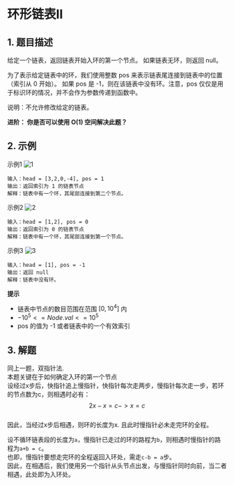 # 环形链表II

## 1. 题目描述
给定一个链表，返回链表开始入环的第一个节点。 如果链表无环，则返回 null。

为了表示给定链表中的环，我们使用整数 pos 来表示链表尾连接到链表中的位置（索引从 0 开始）。 如果 pos 是 -1，则在该链表中没有环。注意，pos 仅仅是用于标识环的情况，并不会作为参数传递到函数中。

说明：不允许修改给定的链表。

**进阶： 你是否可以使用 O(1) 空间解决此题？**

## 2. 示例
示例1
![1](https://assets.leetcode-cn.com/aliyun-lc-upload/uploads/2018/12/07/circularlinkedlist.png)
```
输入：head = [3,2,0,-4], pos = 1
输出：返回索引为 1 的链表节点
解释：链表中有一个环，其尾部连接到第二个节点。
```

示例2
![2](https://assets.leetcode-cn.com/aliyun-lc-upload/uploads/2018/12/07/circularlinkedlist_test2.png)
```
输入：head = [1,2], pos = 0
输出：返回索引为 0 的链表节点
解释：链表中有一个环，其尾部连接到第一个节点。
```

示例3
![3](https://assets.leetcode-cn.com/aliyun-lc-upload/uploads/2018/12/07/circularlinkedlist_test3.png)
```
输入：head = [1], pos = -1
输出：返回 null
解释：链表中没有环。
```

**提示**   
- 链表中节点的数目范围在范围 $[0, 10^4]$ 内
- $-10^5 <= Node.val <= 10^5$
- pos 的值为 -1 或者链表中的一个有效索引

## 3. 解题
同上一题，双指针法.   
本题关键在于如何确定入环的第一个节点  
设经过x步后，快指针追上慢指针，快指针每次走两步，慢指针每次走一步，若环的节点数为c，则相遇时必有：
$$2x-x=c -> x=c$$   
因此，当经过x步后相遇，则环的长度为x. 且此时慢指针必未走完环的全程。 

设不循环链表段的长度为`a`，慢指针已走过的环的路程为`b`，则相遇时慢指针的路程为`a+b = c`。   
也即，慢指针要想走完环的全程返回入环处，需走`c-b = a`步。  
因此，在相遇后，我们使用另一个指针从头节点出发，与慢指针同时向前，当二者相遇，此处即为入环处。
